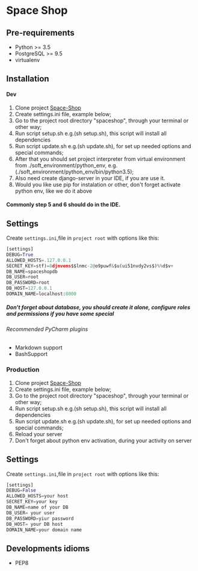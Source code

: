 # Space Shop #

## Pre-requirements ##
* Python >= 3.5
* PostgreSQL >= 9.5
* virtualenv

## Installation ##

#### Dev ####
1. Clone project [Space-Shop](https://github.com/Stanislav-Rybonka/spaceshop.git)
2. Create settings.ini file, example below; 
3. Go to the project root directory "spaceshop", through your terminal or other way;
4. Run script setup.sh e.g.(sh setup.sh), this script will install all dependencies
5. Run script update.sh e.g.(sh update.sh), for set up needed options and special commands;
6. After that you should set project interpreter from virtual environment from ./soft_environment/python_env, e.g.(./soft_environment/python_env/bin/python3.5);
7. Also need create django-server in your IDE, if you are use it.
8. Would you like use pip for instalation or other, don't forget activate python env, like we do it above
#### Commonly step 5 and 6 should do in the IDE. ####

## Settings ## 

Create `settings.ini`,file in `project root`  with options like this:
```python
[settings]
DEBUG=True
ALLOWED_HOSTS=.127.0.0.1
SECRET_KEY=stf)=8djmvems$$lnmc-2@o9puwf&$u(ui51nvdy2vs$)%%d$v+
DB_NAME=spaceshopdb
DB_USER=root
DB_PASSWORD=root
DB_HOST=127.0.0.1
DOMAIN_NAME=localhost:8000
```
##### Don't forget about database, you should create it alone, configure roles and permissions if you have some special


###### Recommended PyCharm plugins  ######
* Markdown support
* BashSupport

### Production ###
1. Clone project [Space-Shop](https://github.com/Stanislav-Rybonka/spaceshop.git)
2. Create settings.ini file, example below; 
3. Go to the project root directory "spaceshop", through your terminal or other way;
4. Run script setup.sh e.g.(sh setup.sh), this script will install all dependencies
5. Run script update.sh e.g.(sh update.sh), for set up needed options and special commands;
6. Reload your server
7. Don't forget about python env activation, during your activity on server


## Settings ## 

Create `settings.ini`,file in `project root`  with options like this:
```python
[settings]
DEBUG=False
ALLOWED_HOSTS=your host
SECRET_KEY=your key
DB_NAME=name of your DB
DB_USER= your user
DB_PASSWORD=yiur password
DB_HOST= your DB host
DOMAIN_NAME=your domain name
```
## Developments idioms ##

* PEP8